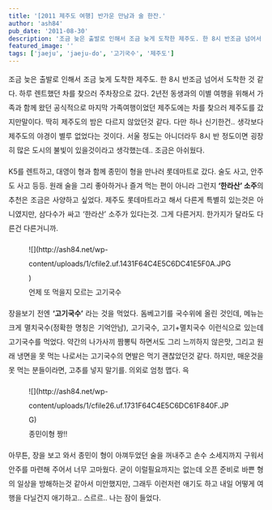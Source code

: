 ```yaml
---
title: '[2011 제주도 여행] 반가운 만남과 술 한잔.'
author: 'ash84'
pub_date: '2011-08-30'
description: '조금 늦은 출발로 인해서 조금 늦게 도착한 제주도. 한 8시 반조금 넘어서 도착한 것 같다. 하루 렌트했던 차를 찾으러 주차장으로 갔다. 2년전 동생과의 이별 여행을 위해서 가족과 함께 왔던 공식적으로 마지막 가족여행이었던 제주도에는 차를 찾으러 제주도를 갔지만말이다. 딱히 제주도의 밤은 다르지 않았던것 같다. 다만 하나 신기한건.. 생각보다 제주도의 야경이 별루 없었다는 것이다. 서울 정도는 아니더라두 8시 반 정도이면 굉장히 많은 도시의'
featured_image: ''
tags: ['jaeju', 'jaeju-do', '고기국수', '제주도']
---
```



<div style="line-height: 2; text-align: justify;"> 조금 늦은 출발로 인해서 조금 늦게 도착한 제주도. 한 8시 반조금 넘어서 도착한 것 같다. 하루 렌트했던 차를 찾으러 주차장으로 갔다. 2년전 동생과의 이별 여행을 위해서 가족과 함께 왔던 공식적으로 마지막 가족여행이었던 제주도에는 차를 찾으러 제주도를 갔지만말이다. 딱히 제주도의 밤은 다르지 않았던것 같다. 다만 하나 신기한건.. 생각보다 제주도의 야경이 별루 없었다는 것이다. 서울 정도는 아니더라두 8시 반 정도이면 굉장히 많은 도시의 불빛이 있을것이라고 생각했는데.. 조금은 아쉬웠다.

K5를 렌트하고, 대영이 형과 함께 종민이 형을 만나러 롯데마트로 갔다. 술도 사고, 안주도 사고 등등. 원래 술을 그리 좋아하거나 즐겨 먹는 편이 아니라 그런지<span style="font-weight: bold;"> ‘한라산’ 소주</span>의 추천은 조금은 사양하고 싶었다. 제주도 롯데마트라고 해서 다른게 특별히 있는것은 아니였지만, 삼다수가 싸고 ‘한라산’ 소주가 있다는것. 그게 다른거지. 한가지가 달라도 다른건 다른거니까.

<figure class="wp-caption aligncenter" style="width: 400px">![](http://ash84.net/wp-content/uploads/1/cfile2.uf.1431F64C4E5C6DC41E5F0A.JPG)<figcaption class="wp-caption-text">언제 또 먹을지 모르는 고기국수</figcaption></figure>

장을보기 전엔 <span style="font-weight: bold;">‘고기국수’</span> 라는 것을 먹었다. 돔베고기를 국수위에 올린 것인데, 메뉴는 크게 멸치국수(정확한 명칭은 기억안남), 고기국수, 고기+멸치국수 이런식으로 있는데 고기국수를 먹었다. 약간의 나가사끼 짬뽕틱 하면서도 그리 느끼하지 않은맛, 그리고 원래 냉면을 못 먹는 나로서는 고기국수의 면발은 먹기 괜찮았던것 같다. 하지만, 매운것을 못 먹는 분들이라면, 고추를 넣지 말기를. 의외로 엄청 맵다. 윽

<figure class="wp-caption aligncenter" style="width: 400px">![](http://ash84.net/wp-content/uploads/1/cfile26.uf.1731F64C4E5C6DC61F840F.JPG)<figcaption class="wp-caption-text">종민이형 짱!!</figcaption></figure>

 아무튼, 장을 보고 와서 종민이 형이 아껴두었던 술을 꺼내주고 손수 소세지까지 구워서 안주를 마련해 주어서 너무 고마웠다. 굳이 이럴필요까지는 없는데 오픈 준비로 바쁜 형의 일상을 방해하는것 같아서 미안했지만, 그래두 이런저런 애기도 하고 내일 어떻게 여행을 다닐건지 애기하고.. 스르르.. 나는 잠이 들었다.

</div>


